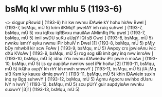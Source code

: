 # bsMq kI vwr mhlu 5 (1193-6)
<> siqgur pRswid ] (1193-6)
hir kw nwmu iDAwie kY hohu hirAw BweI ] (1193-7, bsMqu, mÚ 5)
krim ilKMqY pweIAY ieh ruiq suhweI ] (1193-7, bsMqu, mÚ 5)
vxu iqRxu iqRBvxu mauilAw AMimRq Plu pweI ] (1193-7, bsMqu, mÚ 5)
imil swDU suKu aUpjY lQI sB CweI ] (1193-8, bsMqu, mÚ 5)
nwnku ismrY eyku nwmu iPir bhuiV n DweI ]1] (1193-8, bsMqu, mÚ 5)
pMjy bDy mhwblI kir scw FoAw ] (1193-9, bsMqu, mÚ 5)
Awpxy crx jpwieAnu ivic dXu KVoAw ] (1193-9, bsMqu, mÚ 5)
rog sog siB imit gey inq nvw inroAw ] (1193-10, bsMqu, mÚ 5)
idnu rYix nwmu iDAwiedw iPir pwie n moAw ] (1193-10, bsMqu, mÚ 5)
ijs qy aupijAw nwnkw soeI iPir hoAw ]2] (1193-11, bsMqu, mÚ 5)
ikQhu aupjY kh rhY kh mwih smwvY ] (1193-11, bsMqu, mÚ 5)
jIA jMq siB Ksm ky kauxu kImiq pwvY ] (1193-11, bsMqu, mÚ 5)
khin iDAwiein suxin inq sy Bgq suhwvY ] (1193-12, bsMqu, mÚ 5)
Agmu Agocru swihbo dUsru lvY n lwvY ] (1193-12, bsMqu, mÚ 5)
scu pUrY guir aupdyisAw nwnku suxwvY ]3]1] (1193-13, bsMqu, mÚ 5)
